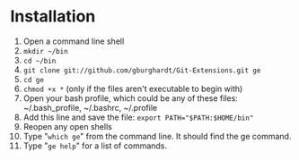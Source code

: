 Installation
============

1. Open a command line shell
2. `mkdir ~/bin`
3. `cd ~/bin`
4. `git clone git://github.com/gburghardt/Git-Extensions.git ge`
5. `cd ge`
6. `chmod +x *` (only if the files aren't executable to begin with)
7. Open your bash profile, which could be any of these files: ~/.bash_profile, ~/.bashrc, ~/.profile
8. Add this line and save the file: `export PATH="$PATH:$HOME/bin"`
9. Reopen any open shells
10. Type "`which ge`" from the command line. It should find the ge command.
11. Type "`ge help`" for a list of commands.
